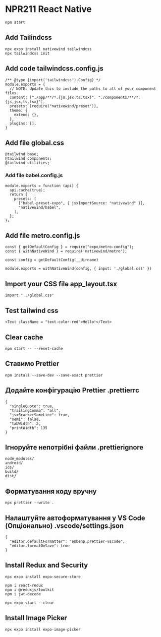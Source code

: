 # NPR211 React Native

```
npm start
```

## Add Tailindcss

```
npx expo install nativewind tailwindcss
npx tailwindcss init
```

## Add code tailwindcss.config.js

```
/** @type {import('tailwindcss').Config} */
module.exports = {
  // NOTE: Update this to include the paths to all of your component files.
  content: ["./app/**/*.{js,jsx,ts,tsx}", "./components/**/*.{js,jsx,ts,tsx}"],
  presets: [require("nativewind/preset")],
  theme: {
    extend: {},
  },
  plugins: [],
}
```

## Add file global.css

```
@tailwind base;
@tailwind components;
@tailwind utilities;
```

### Add file babel.config.js

```
module.exports = function (api) {
  api.cache(true);
  return {
    presets: [
      ["babel-preset-expo", { jsxImportSource: "nativewind" }],
      "nativewind/babel",
    ],
  };
};
```

## Add file metro.config.js

```
const { getDefaultConfig } = require("expo/metro-config");
const { withNativeWind } = require('nativewind/metro');

const config = getDefaultConfig(__dirname)

module.exports = withNativeWind(config, { input: './global.css' })
```

## Import your CSS file app_layout.tsx

```
import "../global.css"
```

## Test tailwind css

```
<Text className = "text-color-red">Hello!</Text>
```

## Clear cache

```
npm start -- --reset-cache
```

## Ставимо Prettier

```
npm install --save-dev --save-exact prettier
```

## Додайте конфігурацію Prettier .prettierrc

```
{
  "singleQuote": true,
  "trailingComma": "all",
  "jsxBracketSameLine": true,
  "semi": false,
  "tabWidth": 2,
  "printWidth": 135
}
```

## Ігноруйте непотрібні файли .prettierignore

```
node_modules/
android/
ios/
build/
dist/
```

## Форматування коду вручну

```
npx prettier --write .
```

## Налаштуйте автоформатування у VS Code (Опціонально) .vscode/settings.json

```
{
  "editor.defaultFormatter": "esbenp.prettier-vscode",
  "editor.formatOnSave": true
}
```

## Install Redux and Security
```
npx expo install expo-secure-store

npm i react-redux
npm i @reduxjs/toolkit
npm i jwt-decode

npx expo start --clear
```

## Install Image Picker
```
npx expo install expo-image-picker
```
